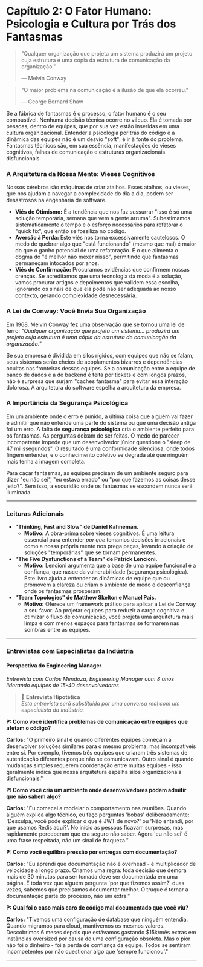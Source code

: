 # Capítulo 2: O Fator Humano: Psicologia e Cultura por Trás dos Fantasmas

> "Qualquer organização que projeta um sistema produzirá um projeto cuja estrutura é uma cópia da estrutura de comunicação da organização."
> 
> — Melvin Conway

> "O maior problema na comunicação é a ilusão de que ela ocorreu."
>
> — George Bernard Shaw

Se a fábrica de fantasmas é o processo, o fator humano é o seu combustível. Nenhuma decisão técnica ocorre no vácuo. Ela é tomada por pessoas, dentro de equipes, que por sua vez estão inseridas em uma cultura organizacional. Entender a psicologia por trás do código e a dinâmica das equipes não é um desvio "soft"; é ir à fonte do problema. Fantasmas técnicos são, em sua essência, manifestações de vieses cognitivos, falhas de comunicação e estruturas organizacionais disfuncionais.

### A Arquitetura da Nossa Mente: Vieses Cognitivos

Nossos cérebros são máquinas de criar atalhos. Esses atalhos, ou vieses, que nos ajudam a navegar a complexidade do dia a dia, podem ser desastrosos na engenharia de software.

-   **Viés de Otimismo:** É a tendência que nos faz sussurrar "isso é só uma solução temporária, semana que vem a gente arruma". Subestimamos sistematicamente o tempo e o esforço necessários para refatorar o "quick fix", que então se fossiliza no código.
-   **Aversão à Perda:** Este viés nos torna excessivamente cautelosos. O medo de quebrar algo que "está funcionando" (mesmo que mal) é maior do que o ganho potencial de uma refatoração. É o que alimenta o dogma do "é melhor não mexer nisso", permitindo que fantasmas permaneçam intocados por anos.
-   **Viés de Confirmação:** Procuramos evidências que confirmem nossas crenças. Se acreditamos que uma tecnologia da moda é a solução, vamos procurar artigos e depoimentos que validem essa escolha, ignorando os sinais de que ela pode não ser adequada ao nosso contexto, gerando complexidade desnecessária.

### A Lei de Conway: Você Envia Sua Organização

Em 1968, Melvin Conway fez uma observação que se tornou uma lei de ferro: *"Qualquer organização que projeta um sistema... produzirá um projeto cuja estrutura é uma cópia da estrutura de comunicação da organização."*

Se sua empresa é dividida em silos rígidos, com equipes que não se falam, seus sistemas serão cheios de acoplamentos bizarros e dependências ocultas nas fronteiras dessas equipes. Se a comunicação entre a equipe de banco de dados e a de backend é feita por tickets e com longos prazos, não é surpresa que surjam "caches fantasma" para evitar essa interação dolorosa. A arquitetura do software espelha a arquitetura da empresa.

### A Importância da Segurança Psicológica

Em um ambiente onde o erro é punido, a última coisa que alguém vai fazer é admitir que não entende uma parte do sistema ou que uma decisão antiga foi um erro. A falta de **segurança psicológica** cria o ambiente perfeito para os fantasmas. As perguntas deixam de ser feitas. O medo de parecer incompetente impede que um desenvolvedor júnior questione o "sleep de 47 milissegundos". O resultado é uma conformidade silenciosa, onde todos fingem entender, e o conhecimento coletivo se degrada até que ninguém mais tenha a imagem completa.

Para caçar fantasmas, as equipes precisam de um ambiente seguro para dizer "eu não sei", "eu estava errado" ou "por que fazemos as coisas desse jeito?". Sem isso, a escuridão onde os fantasmas se escondem nunca será iluminada.

---

### Leituras Adicionais

-   **"Thinking, Fast and Slow" de Daniel Kahneman.**
    -   **Motivo:** A obra-prima sobre vieses cognitivos. É uma leitura essencial para entender *por que* tomamos decisões irracionais e como a nossa própria mente nos prega peças, levando à criação de soluções "temporárias" que se tornam permanentes.
-   **"The Five Dysfunctions of a Team" de Patrick Lencioni.**
    -   **Motivo:** Lencioni argumenta que a base de uma equipe funcional é a confiança, que nasce da vulnerabilidade (segurança psicológica). Este livro ajuda a entender as dinâmicas de equipe que ou promovem a clareza ou criam o ambiente de medo e desconfiança onde os fantasmas prosperam.
-   **"Team Topologies" de Matthew Skelton e Manuel Pais.**
    -   **Motivo:** Oferece um framework prático para aplicar a Lei de Conway a seu favor. Ao projetar equipes para reduzir a carga cognitiva e otimizar o fluxo de comunicação, você projeta uma arquitetura mais limpa e com menos espaços para fantasmas se formarem nas sombras entre as equipes.

---

### Entrevistas com Especialistas da Indústria

#### Perspectiva do Engineering Manager
*Entrevista com Carlos Mendoza, Engineering Manager com 8 anos liderando equipes de 15-40 desenvolvedores*

> **🚧 Entrevista Hipotética**  
> *Esta entrevista será substituída por uma conversa real com um especialista da indústria.*

**P: Como você identifica problemas de comunicação entre equipes que afetam o código?**

**Carlos:** "O primeiro sinal é quando diferentes equipes começam a desenvolver soluções similares para o mesmo problema, mas incompatíveis entre si. Por exemplo, tivemos três equipes que criaram três sistemas de autenticação diferentes porque não se comunicavam. Outro sinal é quando mudanças simples requerem coordenação entre muitas equipes - isso geralmente indica que nossa arquitetura espelha silos organizacionais disfuncionais."

**P: Como você cria um ambiente onde desenvolvedores podem admitir que não sabem algo?**

**Carlos:** "Eu comecei a modelar o comportamento nas reuniões. Quando alguém explica algo técnico, eu faço perguntas 'bobas' deliberadamente: 'Desculpa, você pode explicar o que é JWT de novo?' ou 'Não entendi, por que usamos Redis aqui?'. No início as pessoas ficavam surpresas, mas rapidamente perceberam que era seguro não saber. Agora 'eu não sei' é uma frase respeitada, não um sinal de fraqueza."

**P: Como você equilibra pressão por entregas com documentação?**

**Carlos:** "Eu aprendi que documentação não é overhead - é multiplicador de velocidade a longo prazo. Criamos uma regra: toda decisão que demora mais de 30 minutos para ser tomada deve ser documentada em uma página. E toda vez que alguém pergunta 'por que fizemos assim?' duas vezes, sabemos que precisamos documentar melhor. O truque é tornar a documentação parte do processo, não um extra."

**P: Qual foi o caso mais caro de código mal documentado que você viu?**

**Carlos:** "Tivemos uma configuração de database que ninguém entendia. Quando migramos para cloud, mantivemos os mesmos valores. Descobrimos 6 meses depois que estávamos gastando $15k/mês extras em instâncias oversized por causa de uma configuração obsoleta. Mas o pior não foi o dinheiro - foi a perda de confiança da equipe. Todos se sentiram incompetentes por não questionar algo que 'sempre funcionou'."

---